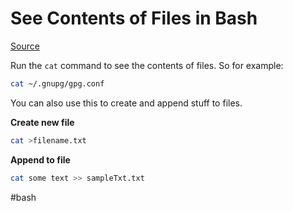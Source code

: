 # See Contents of Files in Bash

[Source](https://linuxhint.com/cat-command-bash/#:~:text=The%20%E2%80%9Ccat%E2%80%9D%20command%20in%20Bash%20stands%20for%20%E2%80%9Cconcatenate%E2%80%9D,and%20appending%20files%20in%20Linux.)

Run the `cat` command to see the contents of files. So for example:

```bash
cat ~/.gnupg/gpg.conf
```

You can also use this to create and append stuff to files.

__Create new file__
```bash
cat >filename.txt
```

__Append to file__
```bash
cat some text >> sampleTxt.txt
```

#bash